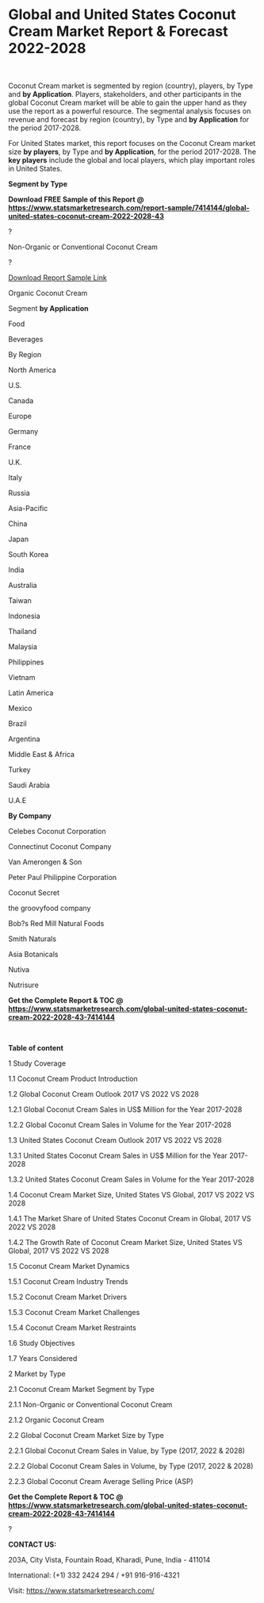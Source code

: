 <h1>Global and United States Coconut Cream Market Report & Forecast 2022-2028</h1><br/><p>Coconut Cream market is segmented by region (country), players, by Type and <strong>by Application</strong>. Players, stakeholders, and other participants in the global Coconut Cream market will be able to gain the upper hand as they use the report as a powerful resource. The segmental analysis focuses on revenue and forecast by region (country), by Type and <strong>by Application</strong> for the period 2017-2028.</p>
 
 
 
 <p>For United States market, this report focuses on the Coconut Cream market size <strong>by players</strong>, by Type and <strong>by Application</strong>, for the period 2017-2028. The <strong>key players</strong> include the global and local players, which play important roles in United States.</p>
 
 
 
 <p><strong>Segment by Type</strong></p>
 
 
 
 <div><b>Download FREE Sample of this Report @ <a href="https://www.statsmarketresearch.com/download-free-sample/7414144/global-united-states-coconut-cream-2022-2028-43">https://www.statsmarketresearch.com/report-sample/7414144/global-united-states-coconut-cream-2022-2028-43</a></b></div>
 
 
 
 <p>? </p>
 
 
 
 <p>Non-Organic or Conventional Coconut Cream</p>
 
 
 
 <p>? </p>
 
 
 
 <p><a href="https://www.statsmarketresearch.com/download-free-sample/7414144/global-united-states-coconut-cream-2022-2028-43">Download Report Sample Link</a></p>
 
 
 
 <p>Organic Coconut Cream</p>
 
 
 
 <p>Segment <strong>by Application</strong></p>
 
 
 
 <p>Food</p>
 
 
 
 <p>Beverages</p>
 
 
 
 <p>By Region</p>
 
 
 
 <p>North America</p>
 
 
 
 <p>U.S.</p>
 
 
 
 <p>Canada</p>
 
 
 
 <p>Europe</p>
 
 
 
 <p>Germany</p>
 
 
 
 <p>France</p>
 
 
 
 <p>U.K.</p>
 
 
 
 <p>Italy</p>
 
 
 
 <p>Russia</p>
 
 
 
 <p>Asia-Pacific</p>
 
 
 
 <p>China</p>
 
 
 
 <p>Japan</p>
 
 
 
 <p>South Korea</p>
 
 
 
 <p>India</p>
 
 
 
 <p>Australia</p>
 
 
 
 <p>Taiwan</p>
 
 
 
 <p>Indonesia</p>
 
 
 
 <p>Thailand</p>
 
 
 
 <p>Malaysia</p>
 
 
 
 <p>Philippines</p>
 
 
 
 <p>Vietnam</p>
 
 
 
 <p>Latin America</p>
 
 
 
 <p>Mexico</p>
 
 
 
 <p>Brazil</p>
 
 
 
 <p>Argentina</p>
 
 
 
 <p>Middle East & Africa</p>
 
 
 
 <p>Turkey</p>
 
 
 
 <p>Saudi Arabia</p>
 
 
 
 <p>U.A.E</p>
 
 
 
 <p><strong>By Company</strong></p>
 
 
 
 <p>Celebes Coconut Corporation</p>
 
 
 
 <p>Connectinut Coconut Company</p>
 
 
 
 <p>Van Amerongen & Son</p>
 
 
 
 <p>Peter Paul Philippine Corporation</p>
 
 
 
 <p>Coconut Secret</p>
 
 
 
 <p>the groovyfood company</p>
 
 
 
 <p>Bob?s Red Mill Natural Foods</p>
 
 
 
 <p>Smith Naturals</p>
 
 
 
 <p>Asia Botanicals</p>
 
 
 
 <p>Nutiva</p>
 
 
 
 <p>Nutrisure</p>
 
 
 
 <div><b>Get the Complete Report & TOC @ <a href="https://www.statsmarketresearch.com/global-united-states-coconut-cream-2022-2028-43-7414144">https://www.statsmarketresearch.com/global-united-states-coconut-cream-2022-2028-43-7414144</a></b></div>
 
 
 
 <p><br />
 
 <b>Table of content</b></p>
 
 
 
 <p>1 Study Coverage<br />
 
 1.1 Coconut Cream Product Introduction<br />
 
 1.2 Global Coconut Cream Outlook 2017 VS 2022 VS 2028<br />
 
 1.2.1 Global Coconut Cream Sales in US$ Million for the Year 2017-2028<br />
 
 1.2.2 Global Coconut Cream Sales in Volume for the Year 2017-2028<br />
 
 1.3 United States Coconut Cream Outlook 2017 VS 2022 VS 2028<br />
 
 1.3.1 United States Coconut Cream Sales in US$ Million for the Year 2017-2028<br />
 
 1.3.2 United States Coconut Cream Sales in Volume for the Year 2017-2028<br />
 
 1.4 Coconut Cream Market Size, United States VS Global, 2017 VS 2022 VS 2028<br />
 
 1.4.1 The Market Share of United States Coconut Cream in Global, 2017 VS 2022 VS 2028<br />
 
 1.4.2 The Growth Rate of Coconut Cream Market Size, United States VS Global, 2017 VS 2022 VS 2028<br />
 
 1.5 Coconut Cream Market Dynamics<br />
 
 1.5.1 Coconut Cream Industry Trends<br />
 
 1.5.2 Coconut Cream Market Drivers<br />
 
 1.5.3 Coconut Cream Market Challenges<br />
 
 1.5.4 Coconut Cream Market Restraints<br />
 
 1.6 Study Objectives<br />
 
 1.7 Years Considered<br />
 
 2 Market by Type<br />
 
 2.1 Coconut Cream Market Segment by Type<br />
 
 2.1.1 Non-Organic or Conventional Coconut Cream<br />
 
 2.1.2 Organic Coconut Cream<br />
 
 2.2 Global Coconut Cream Market Size by Type<br />
 
 2.2.1 Global Coconut Cream Sales in Value, by Type (2017, 2022 & 2028)<br />
 
 2.2.2 Global Coconut Cream Sales in Volume, by Type (2017, 2022 & 2028)<br />
 
 2.2.3 Global Coconut Cream Average Selling Price (ASP)</p>
 
 
 
 <div><b>Get the Complete Report & TOC @ <a href="https://www.statsmarketresearch.com/global-united-states-coconut-cream-2022-2028-43-7414144">https://www.statsmarketresearch.com/global-united-states-coconut-cream-2022-2028-43-7414144</a></b></div>
 
 
 
 <p>? </p>
 
 
 
 <p><b>CONTACT US:</b><br />
 
 203A, City Vista, Fountain Road, Kharadi, Pune, India - 411014<br />
 
 International: (+1) 332 2424 294 / +91 916-916-4321<br />
 
 Visit: <a href="https://www.statsmarketresearch.com/">https://www.statsmarketresearch.com/</a></p>